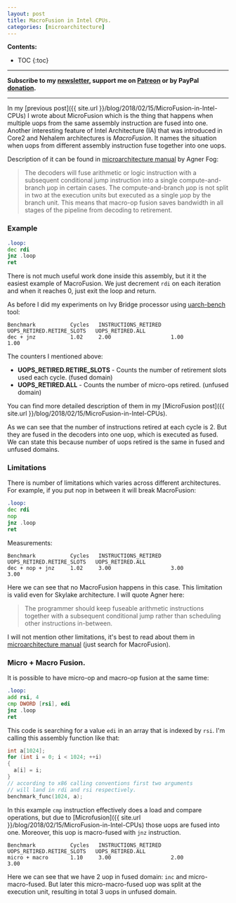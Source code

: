 ```yaml
---
layout: post
title: MacroFusion in Intel CPUs.
categories: [microarchitecture]
---
```


**Contents:**
* TOC
{:toc}

------
**Subscribe to my [newsletter](https://mailchi.mp/4eb73720aafe/easyperf), support me on [Patreon](https://www.patreon.com/dendibakh) or by PayPal [donation](https://www.paypal.com/cgi-bin/webscr?cmd=_donations&business=TBM3NW8TKTT34&currency_code=USD&source=url).**

------

In my [previous post]({{ site.url }}/blog/2018/02/15/MicroFusion-in-Intel-CPUs) I wrote about MicroFusion which is the thing that happens when multiple uops from the same assembly instruction are fused into one. Another interesting feature of Intel Architecture (IA) that was introduced in Core2 and Nehalem architectures is *MacroFusion*. It names the situation when uops from different assembly instruction fuse together into one uops.

Description of it can be found in [microarchitecture manual](www.agner.org/optimize/microarchitecture.pdf) by Agner Fog:
> The decoders will fuse arithmetic or logic instruction with a subsequent conditional jump instruction into a single compute-and-branch µop in certain cases. The compute-and-branch µop is not split in two at the execution units but executed as a single µop by the branch unit. This means that macro-op fusion saves bandwidth in all stages of the pipeline from decoding to retirement.

### Example

```asm
.loop:
dec rdi
jnz .loop
ret
```
There is not much useful work done inside this assembly, but it it the easiest example of MacroFusion. We just decrement `rdi` on each iteration and when it reaches 0, just exit the loop and return.

As before I did my experiments on Ivy Bridge processor using [uarch-bench](https://github.com/travisdowns/uarch-bench) tool:
```
Benchmark           Cycles   INSTRUCTIONS_RETIRED   UOPS_RETIRED.RETIRE_SLOTS   UOPS_RETIRED.ALL
dec + jnz           1.02     2.00                   1.00                        1.00
```
The counters I mentioned above:
- **UOPS_RETIRED.RETIRE_SLOTS** - Counts the number of retirement slots used each cycle. (fused domain)
- **UOPS_RETIRED.ALL** - Counts the number of micro-ops retired. (unfused domain)

You can find more detailed description of them in my [MicroFusion post]({{ site.url }}/blog/2018/02/15/MicroFusion-in-Intel-CPUs).

As we can see that the number of instructions retired at each cycle is 2. But they are fused in the decoders into one uop, which is executed as fused. We can state this because number of uops retired is the same in fused and unfused domains.

### Limitations

There is number of limitations which varies across different architectures. For example, if you put nop in between it will break MacroFusion:
```asm
.loop:
dec rdi
nop
jnz .loop
ret
```
Measurements:
```
Benchmark           Cycles   INSTRUCTIONS_RETIRED   UOPS_RETIRED.RETIRE_SLOTS   UOPS_RETIRED.ALL
dec + nop + jnz     1.02     3.00                   3.00                        3.00
```
Here we can see that no MacroFusion happens in this case. This limitation is valid even for Skylake architecture. I will quote Agner here:
> The programmer should keep fuseable arithmetic instructions together with a subsequent conditional jump rather than scheduling other instructions in-between.

I will not mention other limitations, it's best to read about them in [microarchitecture manual](www.agner.org/optimize/microarchitecture.pdf) (just search for MacroFusion).

### Micro + Macro Fusion.

It is possible to have micro-op and macro-op fusion at the same time:

```asm
.loop:
add rsi, 4
cmp DWORD [rsi], edi
jnz .loop
ret
```

This code is searching for a value `edi` in an array that is indexed by `rsi`. I'm calling this assembly function like that:
```cpp
int a[1024];
for (int i = 0; i < 1024; ++i)
{
  a[i] = i;
}
// according to x86 calling conventions first two arguments 
// will land in rdi and rsi respectively.
benchmark_func(1024, a);
```

In this example `cmp` instruction effectively does a load and compare operations, but due to [Microfusion]({{ site.url }}/blog/2018/02/15/MicroFusion-in-Intel-CPUs) those uops are fused into one. Moreover, this uop is macro-fused with `jnz` instruction.

```
Benchmark           Cycles   INSTRUCTIONS_RETIRED   UOPS_RETIRED.RETIRE_SLOTS   UOPS_RETIRED.ALL
micro + macro       1.10     3.00                   2.00                        3.00
```

Here we can see that we have 2 uop in fused domain: `inc` and micro-macro-fused. But later this micro-macro-fused uop was split at the execution unit, resulting in total 3 uops in unfused domain.

